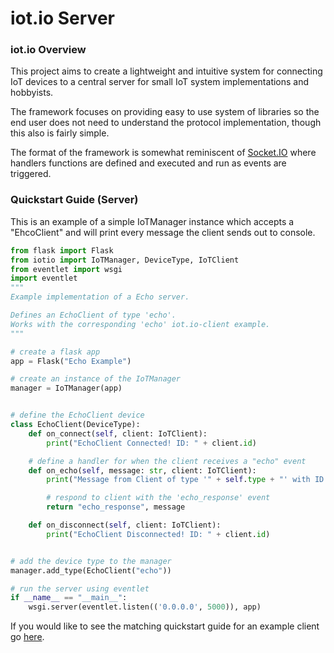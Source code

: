 # iot.io Server
### iot.io Overview
This project aims to create a lightweight and intuitive system for connecting
IoT devices to a central server for small IoT system implementations and hobbyists.

The framework focuses on providing easy to use system of libraries so the end user does
not need to understand the protocol implementation, though this also is fairly simple.

The format of the framework is somewhat reminiscent of [Socket.IO](https://socket.io/) 
where handlers functions are defined and executed and run as events are triggered.


### Quickstart Guide (Server)
This is an example of a simple IoTManager instance which accepts a "EhcoClient"
and will print every message the client sends out to console.

```python
from flask import Flask
from iotio import IoTManager, DeviceType, IoTClient
from eventlet import wsgi
import eventlet
"""
Example implementation of a Echo server.

Defines an EchoClient of type 'echo'.
Works with the corresponding 'echo' iot.io-client example.
"""

# create a flask app
app = Flask("Echo Example")

# create an instance of the IoTManager
manager = IoTManager(app)


# define the EchoClient device
class EchoClient(DeviceType):
    def on_connect(self, client: IoTClient):
        print("EchoClient Connected! ID: " + client.id)

    # define a handler for when the client receives a "echo" event
    def on_echo(self, message: str, client: IoTClient):
        print("Message from Client of type '" + self.type + "' with ID '" + client.id + "': '", message, "'")

        # respond to client with the 'echo_response' event
        return "echo_response", message

    def on_disconnect(self, client: IoTClient):
        print("EchoClient Disconnected! ID: " + client.id)


# add the device type to the manager
manager.add_type(EchoClient("echo"))

# run the server using eventlet
if __name__ == "__main__":
    wsgi.server(eventlet.listen(('0.0.0.0', 5000)), app)
```

If you would like to see the matching quickstart guide for an example
client go [here](https://github.com/dylancrockett/iot.io-client).

